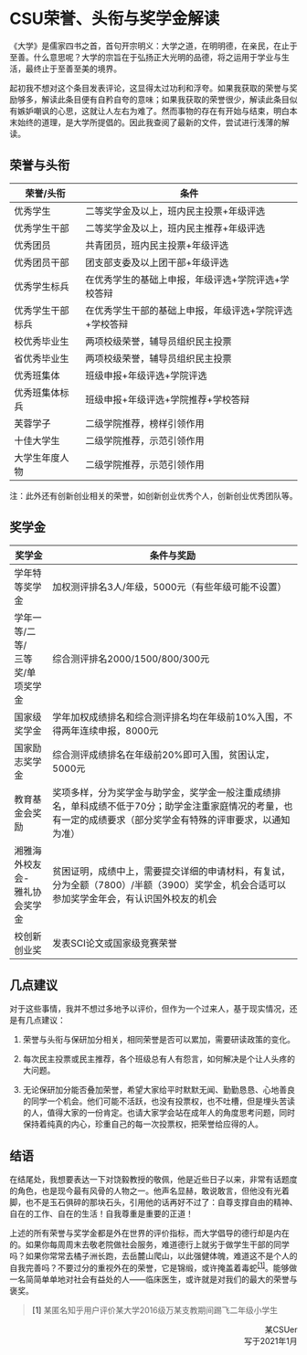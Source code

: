# CSU荣誉、头衔与奖学金解读

《大学》是儒家四书之首，首句开宗明义：大学之道，在明明德，在亲民，在止于至善。什么意思呢？大学的宗旨在于弘扬正大光明的品德，将之运用于学业与生活，最终止于至善至美的境界。

起初我不想对这个条目发表评论，这显得太过功利和浮夸。如果我获取的荣誉与奖励够多，解读此条目便有自矜自夸的意味；如果我获取的荣誉很少，解读此条目似有嫉妒嘲讽的心思，这就让人左右为难了。然而事物的存在有开始与结束，明白本末始终的道理，是大学所提倡的。因此我查阅了最新的文件，尝试进行浅薄的解读。

## 荣誉与头衔

|荣誉/头衔|条件|
|----|----|
|优秀学生|二等奖学金及以上，班内民主投票+年级评选|
|优秀学生干部|二等奖学金及以上，班内民主推荐+年级评选|
|优秀团员|共青团员，班内民主投票+年级评选|
|优秀团员干部|团支部支委及以上团干部+年级评选|
|优秀学生标兵|在优秀学生的基础上申报，年级评选+学院评选+学校答辩|
|优秀学生干部标兵|在优秀学生干部的基础上申报，年级评选+学院评选+学校答辩|
|校优秀毕业生|两项校级荣誉，辅导员组织民主投票|
|省优秀毕业生|两项校级荣誉，辅导员组织民主投票|
|优秀班集体|班级申报+年级评选+学院评选|
|优秀班集体标兵|班级申报+年级评选+学院推荐+学校答辩|
|芙蓉学子|二级学院推荐，榜样引领作用|
|十佳大学生|二级学院推荐，示范引领作用|
|大学生年度人物|二级学院推荐，示范引领作用|

注：此外还有创新创业相关的荣誉，如创新创业优秀个人，创新创业优秀团队等。

## 奖学金

|奖学金|条件与奖励|
|----|----|
|学年特等奖学金|加权测评排名3人/年级，5000元（有些年级可能不设置）|
|学年一等/二等/<br/>三等奖/单项奖学金|综合测评排名2000/1500/800/300元|
|国家级奖学金|学年加权成绩排名和综合测评排名均在年级前10%入围，不得两年连续申报，8000元|
|国家励志奖学金|综合测评成绩排名在年级前20%即可入围，贫困认定，5000元|
|教育基金会奖励|奖项多样，分为奖学金与助学金，奖学金一般注重成绩排名，单科成绩不低于70分；助学金注重家庭情况的考量，也有一定的成绩要求（部分奖学金有特殊的评审要求，以通知为准）
|湘雅海外校友会-<br/>雅礼协会奖学金|贫困证明，成绩中上，需要提交详细的申请材料，有复试，分为全额（7800）/半额（3900）奖学金，机会合适可以参加奖学金年会，有认识国外校友的机会|
|校创新创业奖|发表SCI论文或国家级竞赛荣誉|

## 几点建议

对于这些事情，我并不想过多地予以评价，但作为一个过来人，基于现实情况，还是有几点建议：

1. 荣誉与头衔与保研加分相关，相同荣誉是否可以累加，需要研读政策的变化。

2. 每次民主投票或民主推荐，各个班级总有人有怨言，如何解决是个让人头疼的大问题。

3. 无论保研加分能否叠加荣誉，希望大家给平时默默无闻、勤勤恳恳、心地善良的同学一个机会。他们可能不活跃，也没有投票权，也不吐槽，但是埋头苦读的人，值得大家的一份肯定。也请大家学会站在成年人的角度思考问题，同时保持着纯真的内心，珍重自己的每一次投票权，把荣誉给应得的人。

## 结语

在结尾处，我想要表达一下对饶毅教授的敬佩，他是近些日子以来，非常有话题度的角色，也是现今最有风骨的人物之一。他声名显赫，敢说敢言，但他没有光着脚，也不是玉石俱碎的那块石头，引用他的话再好不过了：自尊支撑自由的精神、自在的工作、自在的生活！自我尊重是重要的正道！

上述的所有荣誉与奖学金都是外在世界的评价指标，而大学倡导的德行却是内在的。如果你每周周末去敬老院做社会服务，难道德行上就劣于做学生干部的同学吗？如果你常常去橘子洲长跑，去岳麓山爬山，以此强健体魄，难道这不是个人的自我完善吗？不要过分的重视外在的荣誉，它是锦缎，或许掩盖着毒蛇<sup>[\[1\]](#脚注1)</sup>。能够做一名简简单单地对社会有益处的人——临床医生，或许就是对我们的最大的荣誉与褒奖。

> <a id="脚注1">\[1\] </a>某匿名知乎用户评价某大学2016级万某支教期间踢飞二年级小学生

<p align="right">某CSUer<br/>写于2021年1月</p>